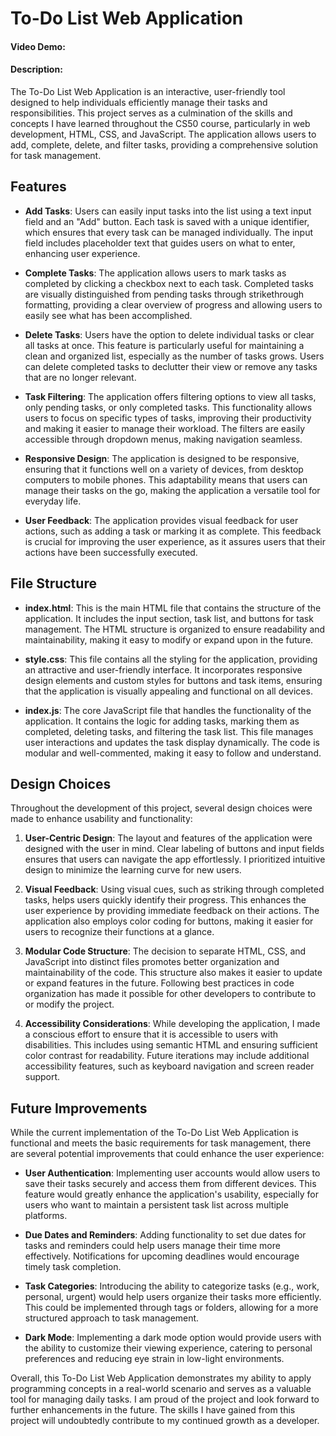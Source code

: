 # To-Do List Web Application
#### Video Demo: <URL HERE>
#### Description:
The To-Do List Web Application is an interactive, user-friendly tool designed to help individuals efficiently manage their tasks and responsibilities. This project serves as a culmination of the skills and concepts I have learned throughout the CS50 course, particularly in web development, HTML, CSS, and JavaScript. The application allows users to add, complete, delete, and filter tasks, providing a comprehensive solution for task management.

## Features
- **Add Tasks**: Users can easily input tasks into the list using a text input field and an "Add" button. Each task is saved with a unique identifier, which ensures that every task can be managed individually. The input field includes placeholder text that guides users on what to enter, enhancing user experience.

- **Complete Tasks**: The application allows users to mark tasks as completed by clicking a checkbox next to each task. Completed tasks are visually distinguished from pending tasks through strikethrough formatting, providing a clear overview of progress and allowing users to easily see what has been accomplished.

- **Delete Tasks**: Users have the option to delete individual tasks or clear all tasks at once. This feature is particularly useful for maintaining a clean and organized list, especially as the number of tasks grows. Users can delete completed tasks to declutter their view or remove any tasks that are no longer relevant.

- **Task Filtering**: The application offers filtering options to view all tasks, only pending tasks, or only completed tasks. This functionality allows users to focus on specific types of tasks, improving their productivity and making it easier to manage their workload. The filters are easily accessible through dropdown menus, making navigation seamless.

- **Responsive Design**: The application is designed to be responsive, ensuring that it functions well on a variety of devices, from desktop computers to mobile phones. This adaptability means that users can manage their tasks on the go, making the application a versatile tool for everyday life.

- **User Feedback**: The application provides visual feedback for user actions, such as adding a task or marking it as complete. This feedback is crucial for improving the user experience, as it assures users that their actions have been successfully executed.

## File Structure
- **index.html**: This is the main HTML file that contains the structure of the application. It includes the input section, task list, and buttons for task management. The HTML structure is organized to ensure readability and maintainability, making it easy to modify or expand upon in the future.

- **style.css**: This file contains all the styling for the application, providing an attractive and user-friendly interface. It incorporates responsive design elements and custom styles for buttons and task items, ensuring that the application is visually appealing and functional on all devices.

- **index.js**: The core JavaScript file that handles the functionality of the application. It contains the logic for adding tasks, marking them as completed, deleting tasks, and filtering the task list. This file manages user interactions and updates the task display dynamically. The code is modular and well-commented, making it easy to follow and understand.

## Design Choices
Throughout the development of this project, several design choices were made to enhance usability and functionality:
1. **User-Centric Design**: The layout and features of the application were designed with the user in mind. Clear labeling of buttons and input fields ensures that users can navigate the app effortlessly. I prioritized intuitive design to minimize the learning curve for new users.

2. **Visual Feedback**: Using visual cues, such as striking through completed tasks, helps users quickly identify their progress. This enhances the user experience by providing immediate feedback on their actions. The application also employs color coding for buttons, making it easier for users to recognize their functions at a glance.

3. **Modular Code Structure**: The decision to separate HTML, CSS, and JavaScript into distinct files promotes better organization and maintainability of the code. This structure also makes it easier to update or expand features in the future. Following best practices in code organization has made it possible for other developers to contribute to or modify the project.

4. **Accessibility Considerations**: While developing the application, I made a conscious effort to ensure that it is accessible to users with disabilities. This includes using semantic HTML and ensuring sufficient color contrast for readability. Future iterations may include additional accessibility features, such as keyboard navigation and screen reader support.

## Future Improvements
While the current implementation of the To-Do List Web Application is functional and meets the basic requirements for task management, there are several potential improvements that could enhance the user experience:

- **User Authentication**: Implementing user accounts would allow users to save their tasks securely and access them from different devices. This feature would greatly enhance the application's usability, especially for users who want to maintain a persistent task list across multiple platforms.

- **Due Dates and Reminders**: Adding functionality to set due dates for tasks and reminders could help users manage their time more effectively. Notifications for upcoming deadlines would encourage timely task completion.

- **Task Categories**: Introducing the ability to categorize tasks (e.g., work, personal, urgent) would help users organize their tasks more efficiently. This could be implemented through tags or folders, allowing for a more structured approach to task management.

- **Dark Mode**: Implementing a dark mode option would provide users with the ability to customize their viewing experience, catering to personal preferences and reducing eye strain in low-light environments.

Overall, this To-Do List Web Application demonstrates my ability to apply programming concepts in a real-world scenario and serves as a valuable tool for managing daily tasks. I am proud of the project and look forward to further enhancements in the future. The skills I have gained from this project will undoubtedly contribute to my continued growth as a developer.
